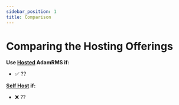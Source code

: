 ```yaml
---
sidebar_position: 1
title: Comparison
---
```


# Comparing the Hosting Offerings

**Use [Hosted](./hosted/intro) AdamRMS if:**

- :white_check_mark: ??

**[Self Host](./self-hosting/intro) if:**

- :x: ??